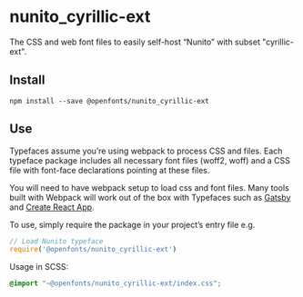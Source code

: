 
# nunito_cyrillic-ext

The CSS and web font files to easily self-host “Nunito” with subset "cyrillic-ext".

## Install

`npm install --save @openfonts/nunito_cyrillic-ext`

## Use

Typefaces assume you’re using webpack to process CSS and files. Each typeface
package includes all necessary font files (woff2, woff) and a CSS file with
font-face declarations pointing at these files.

You will need to have webpack setup to load css and font files. Many tools built
with Webpack will work out of the box with Typefaces such as [Gatsby](https://github.com/gatsbyjs/gatsby)
and [Create React App](https://github.com/facebookincubator/create-react-app).

To use, simply require the package in your project’s entry file e.g.

```javascript
// Load Nunito typeface
require('@openfonts/nunito_cyrillic-ext')
```

Usage in SCSS:
```scss
@import "~@openfonts/nunito_cyrillic-ext/index.css";
```
